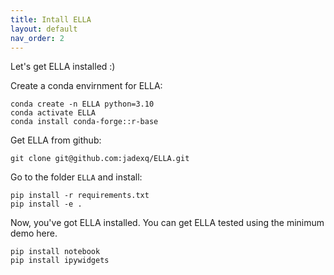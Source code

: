 ```yaml
---
title: Intall ELLA
layout: default
nav_order: 2
---
```


Let's get ELLA installed :)

Create a conda envirnment for ELLA:
```
conda create -n ELLA python=3.10
conda activate ELLA
conda install conda-forge::r-base
```

Get ELLA from github:
```
git clone git@github.com:jadexq/ELLA.git
```

Go to the folder `ELLA` and install:
```
pip install -r requirements.txt
pip install -e .
```

Now, you've got ELLA installed. You can get ELLA tested using the minimum demo here.

```
pip install notebook
pip install ipywidgets
```



